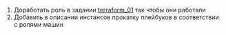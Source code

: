 1) Доработать роль в задании [terraform_01](https://github.com/AnastasiyaGapochkina01/kuznetsow_Igor/blob/main/terraform_01.md) так чтобы они работали
2) Добавить в описании инстансов прокатку плейбуков в соответствии с ролями машин
